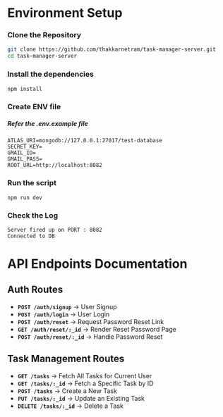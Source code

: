# Environment Setup
### Clone the Repository
```bash
git clone https://github.com/thakkarnetram/task-manager-server.git
cd task-manager-server
```

### Install the dependencies 
```bash
npm install
```

### Create ENV file 
#####  Refer the .env.example file
```
ATLAS_URI=mongodb://127.0.0.1:27017/test-database
SECRET_KEY=
GMAIL_ID=
GMAIL_PASS=
ROOT_URL=http://localhost:8082
```

### Run the script
```npm run dev```

### Check the Log
```
Server fired up on PORT : 8082
Connected to DB 
```

# API Endpoints Documentation

## Auth Routes
- **`POST /auth/signup`** → User Signup
- **`POST /auth/login`** → User Login
- **`POST /auth/reset`** → Request Password Reset Link
- **`GET /auth/reset/:_id`** → Render Reset Password Page
- **`POST /auth/reset/:_id`** → Handle Password Reset

## Task Management Routes
- **`GET /tasks`** → Fetch All Tasks for Current User
- **`GET /tasks/:_id`** → Fetch a Specific Task by ID
- **`POST /tasks`** → Create a New Task
- **`PUT /tasks/:_id`** → Update an Existing Task
- **`DELETE /tasks/:_id`** → Delete a Task  
